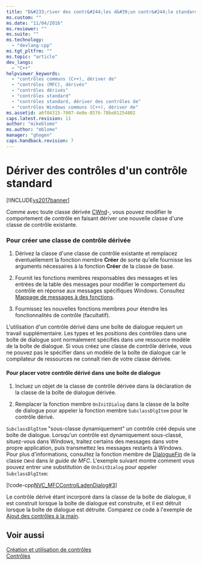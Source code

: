```yaml
---
title: "D&#233;river des contr&#244;les d&#39;un contr&#244;le standard | Microsoft Docs"
ms.custom: ""
ms.date: "11/04/2016"
ms.reviewer: ""
ms.suite: ""
ms.technology: 
  - "devlang-cpp"
ms.tgt_pltfrm: ""
ms.topic: "article"
dev_langs: 
  - "C++"
helpviewer_keywords: 
  - "contrôles communs (C++), dériver de"
  - "contrôles (MFC), dérivés"
  - "contrôles dérivés"
  - "contrôles standard"
  - "contrôles standard, dériver des contrôles de"
  - "contrôles Windows communs (C++), dériver de"
ms.assetid: a6f84315-7007-4e0e-8576-78be81254802
caps.latest.revision: 11
author: "mikeblome"
ms.author: "mblome"
manager: "ghogen"
caps.handback.revision: 7
---
```

# D&#233;river des contr&#244;les d&#39;un contr&#244;le standard
[!INCLUDE[vs2017banner](../assembler/inline/includes/vs2017banner.md)]

Comme avec toute classe dérivée [CWnd](../mfc/reference/cwnd-class.md)\-, vous pouvez modifier le comportement de contrôle en faisant dériver une nouvelle classe d'une classe de contrôle existante.  
  
### Pour créer une classe de contrôle dérivée  
  
1.  Dérivez la classe d'une classe de contrôle existante et remplacez éventuellement la fonction membre **Créer** de sorte qu'elle fournisse les arguments nécessaires à la fonction **Créer** de la classe de base.  
  
2.  Fournit les fonctions membres responsables des messages et les entrées de la table des messages pour modifier le comportement du contrôle en réponse aux messages spécifiques Windows.  Consultez [Mappage de messages à des fonctions](../mfc/reference/mapping-messages-to-functions.md).  
  
3.  Fournissez les nouvelles fonctions membres pour étendre les fonctionnalités de contrôle \(facultatif\).  
  
 L'utilisation d'un contrôle dérivé dans une boîte de dialogue requiert un travail supplémentaire.  Les types et les positions des contrôles dans une boîte de dialogue sont normalement spécifiés dans une ressource modèle de la boîte de dialogue.  Si vous créez une classe de contrôle dérivée, vous ne pouvez pas le spécifier dans un modèle de la boîte de dialogue car le compilateur de ressources ne connaît rien de votre classe dérivée.  
  
#### Pour placer votre contrôle dérivé dans une boîte de dialogue  
  
1.  Incluez un objet de la classe de contrôle dérivée dans la déclaration de la classe de la boîte de dialogue dérivée.  
  
2.  Remplacer la fonction membre `OnInitDialog` dans la classe de la boîte de dialogue pour appeler la fonction membre `SubclassDlgItem` pour le contrôle dérivé.  
  
 `SubclassDlgItem` "sous\-classe dynamiquement" un contrôle créé depuis une boîte de dialogue.  Lorsqu'un contrôle est dynamiquement sous\-classé, situez\-vous dans Windows, traitez certains des messages dans votre propre application, puis transmettez les messages restants à Windows.  Pour plus d'informations, consultez la fonction membre de [DialogueFin](../Topic/CWnd::SubclassDlgItem.md) de la classe `CWnd` dans *le guide de MFC*.  L'exemple suivant montre comment vous pouvez entrer une substitution de `OnInitDialog` pour appeler `SubclassDlgItem`:  
  
 [!code-cpp[NVC_MFCControlLadenDialog#3](../mfc/codesnippet/CPP/deriving-controls-from-a-standard-control_1.cpp)]  
  
 Le contrôle dérivé étant incorporé dans la classe de la boîte de dialogue, il est construit lorsque la boîte de dialogue est construite, et il est détruit lorsque la boîte de dialogue est détruite.  Comparez ce code à l'exemple de [Ajout des contrôles à la main](../mfc/adding-controls-by-hand.md).  
  
## Voir aussi  
 [Création et utilisation de contrôles](../mfc/making-and-using-controls.md)   
 [Contrôles](../mfc/controls-mfc.md)